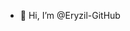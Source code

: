 - 👋 Hi, I’m @Eryzil-GitHub


<!---
Eryzil-GitHub/Eryzil-GitHub is a ✨ special ✨ repository because its `README.md` (this file) appears on your GitHub profile.
You can click the Preview link to take a look at your changes.
--->
